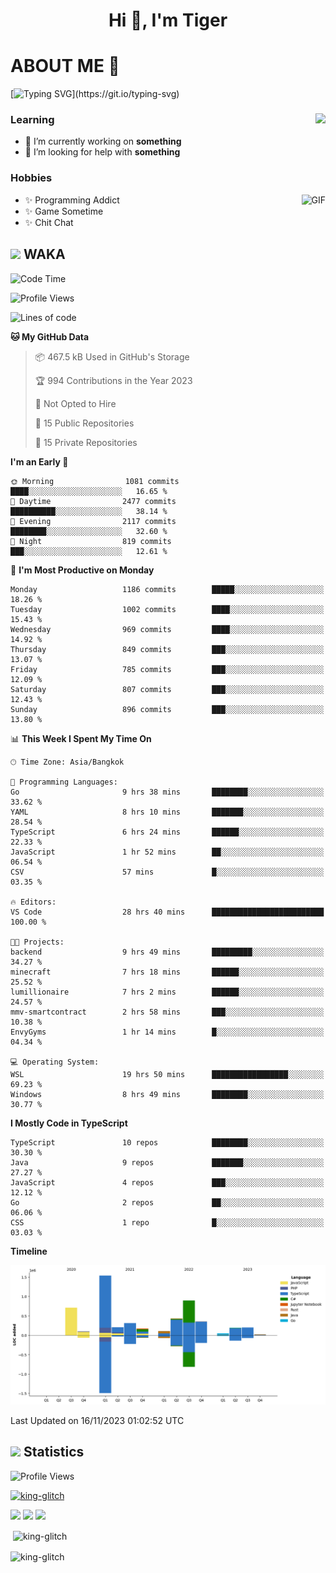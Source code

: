 <h1 align="center">Hi 👋, I'm Tiger</h1>




# ABOUT ME 💬

[![Typing SVG](https://readme-typing-svg.herokuapp.com?color=22F771&vCenter=true&lines=A+perssionate+developer+from+nowhere.)](https://git.io/typing-svg)

<div>
 <img align="right" src="https://spotify-github-profile.vercel.app/api/view?uid=12129734423&cover_image=false&theme=default&bar_color=22d016&bar_color_cover=true" />
 <h3>Learning</h3>
 
 <ul>
  <li>🔭 I’m currently working on <b>something</b></li>
  <li>🤝 I’m looking for help with <b>something</b></li>
 </ul>
 
</div>
<div>
 <h3>Hobbies</h3>
 <img align="right" height="475px"  alt="GIF" src="https://i.pinimg.com/originals/1f/b7/db/1fb7dbee557e5ed509f7517da8a84d58.gif" />
 <ul>
  <li>✨ Programming Addict</li>
  <li>✨ Game Sometime</li>
  <li>✨ Chit Chat</li>
 </ul>
 
</div>



## <img height="40" src="https://raw.githubusercontent.com/innng/innng/master/assets/kyubey.gif"/> WAKA

<!--START_SECTION:waka-->
![Code Time](http://img.shields.io/badge/Code%20Time-1%2C688%20hrs%2033%20mins-blue)

![Profile Views](http://img.shields.io/badge/Profile%20Views-0-blue)

![Lines of code](https://img.shields.io/badge/From%20Hello%20World%20I%27ve%20Written-5.3%20million%20lines%20of%20code-blue)

**🐱 My GitHub Data** 

> 📦 467.5 kB Used in GitHub's Storage 
 > 
> 🏆 994 Contributions in the Year 2023
 > 
> 🚫 Not Opted to Hire
 > 
> 📜 15 Public Repositories 
 > 
> 🔑 15 Private Repositories 
 > 
**I'm an Early 🐤** 

```text
🌞 Morning                1081 commits        ████░░░░░░░░░░░░░░░░░░░░░   16.65 % 
🌆 Daytime                2477 commits        ██████████░░░░░░░░░░░░░░░   38.14 % 
🌃 Evening                2117 commits        ████████░░░░░░░░░░░░░░░░░   32.60 % 
🌙 Night                  819 commits         ███░░░░░░░░░░░░░░░░░░░░░░   12.61 % 
```
📅 **I'm Most Productive on Monday** 

```text
Monday                   1186 commits        █████░░░░░░░░░░░░░░░░░░░░   18.26 % 
Tuesday                  1002 commits        ████░░░░░░░░░░░░░░░░░░░░░   15.43 % 
Wednesday                969 commits         ████░░░░░░░░░░░░░░░░░░░░░   14.92 % 
Thursday                 849 commits         ███░░░░░░░░░░░░░░░░░░░░░░   13.07 % 
Friday                   785 commits         ███░░░░░░░░░░░░░░░░░░░░░░   12.09 % 
Saturday                 807 commits         ███░░░░░░░░░░░░░░░░░░░░░░   12.43 % 
Sunday                   896 commits         ███░░░░░░░░░░░░░░░░░░░░░░   13.80 % 
```


📊 **This Week I Spent My Time On** 

```text
🕑︎ Time Zone: Asia/Bangkok

💬 Programming Languages: 
Go                       9 hrs 38 mins       ████████░░░░░░░░░░░░░░░░░   33.62 % 
YAML                     8 hrs 10 mins       ███████░░░░░░░░░░░░░░░░░░   28.54 % 
TypeScript               6 hrs 24 mins       ██████░░░░░░░░░░░░░░░░░░░   22.33 % 
JavaScript               1 hr 52 mins        ██░░░░░░░░░░░░░░░░░░░░░░░   06.54 % 
CSV                      57 mins             █░░░░░░░░░░░░░░░░░░░░░░░░   03.35 % 

🔥 Editors: 
VS Code                  28 hrs 40 mins      █████████████████████████   100.00 % 

🐱‍💻 Projects: 
backend                  9 hrs 49 mins       █████████░░░░░░░░░░░░░░░░   34.27 % 
minecraft                7 hrs 18 mins       ██████░░░░░░░░░░░░░░░░░░░   25.52 % 
lumillionaire            7 hrs 2 mins        ██████░░░░░░░░░░░░░░░░░░░   24.57 % 
mmv-smartcontract        2 hrs 58 mins       ███░░░░░░░░░░░░░░░░░░░░░░   10.38 % 
EnvyGyms                 1 hr 14 mins        █░░░░░░░░░░░░░░░░░░░░░░░░   04.34 % 

💻 Operating System: 
WSL                      19 hrs 50 mins      █████████████████░░░░░░░░   69.23 % 
Windows                  8 hrs 49 mins       ████████░░░░░░░░░░░░░░░░░   30.77 % 
```

**I Mostly Code in TypeScript** 

```text
TypeScript               10 repos            ████████░░░░░░░░░░░░░░░░░   30.30 % 
Java                     9 repos             ███████░░░░░░░░░░░░░░░░░░   27.27 % 
JavaScript               4 repos             ███░░░░░░░░░░░░░░░░░░░░░░   12.12 % 
Go                       2 repos             ██░░░░░░░░░░░░░░░░░░░░░░░   06.06 % 
CSS                      1 repo              █░░░░░░░░░░░░░░░░░░░░░░░░   03.03 % 
```



**Timeline**

![Lines of Code chart](https://raw.githubusercontent.com/king-glitch/king-glitch/main/assets/bar_graph.png)


 Last Updated on 16/11/2023 01:02:52 UTC
<!--END_SECTION:waka-->
## <img height="40" src="https://raw.githubusercontent.com/innng/innng/master/assets/kyubey.gif"/> Statistics
![Profile Views](https://komarev.com/ghpvc/?username=king-glitch)  

<p align="left"> 
 <a href="https://github.com/ryo-ma/github-profile-trophy">
  <img src="https://github-profile-trophy.vercel.app/?username=king-glitch&theme=dracula" alt="king-glitch" />
 </a> </p>

![](https://github-profile-summary-cards.vercel.app/api/cards/profile-details?username=king-glitch&theme=dracula)
![](https://github-profile-summary-cards.vercel.app/api/cards/stats?username=king-glitch&theme=dracula) 
![](https://github-profile-summary-cards.vercel.app/api/cards/productive-time?username=king-glitch&theme=dracula)


<p>&nbsp;<img align="center" src="https://github-readme-stats.vercel.app/api?username=king-glitch&theme=dracula" alt="king-glitch" /></p>

<p><img align="center" src="https://github-readme-streak-stats.herokuapp.com/?user=king-glitch&theme=dracula" alt="king-glitch" /></p>

